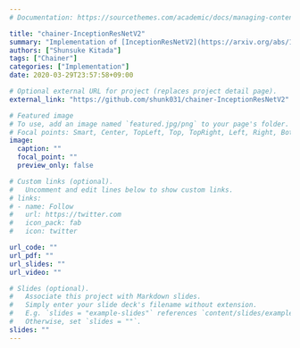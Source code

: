 ```yaml
---
# Documentation: https://sourcethemes.com/academic/docs/managing-content/

title: "chainer-InceptionResNetV2"
summary: "Implementation of [InceptionResNetV2](https://arxiv.org/abs/1602.07261) in Chainer."
authors: ["Shunsuke Kitada"]
tags: ["Chainer"]
categories: ["Implementation"]
date: 2020-03-29T23:57:58+09:00

# Optional external URL for project (replaces project detail page).
external_link: "https://github.com/shunk031/chainer-InceptionResNetV2"

# Featured image
# To use, add an image named `featured.jpg/png` to your page's folder.
# Focal points: Smart, Center, TopLeft, Top, TopRight, Left, Right, BottomLeft, Bottom, BottomRight.
image:
  caption: ""
  focal_point: ""
  preview_only: false

# Custom links (optional).
#   Uncomment and edit lines below to show custom links.
# links:
# - name: Follow
#   url: https://twitter.com
#   icon_pack: fab
#   icon: twitter

url_code: ""
url_pdf: ""
url_slides: ""
url_video: ""

# Slides (optional).
#   Associate this project with Markdown slides.
#   Simply enter your slide deck's filename without extension.
#   E.g. `slides = "example-slides"` references `content/slides/example-slides.md`.
#   Otherwise, set `slides = ""`.
slides: ""
---
```

